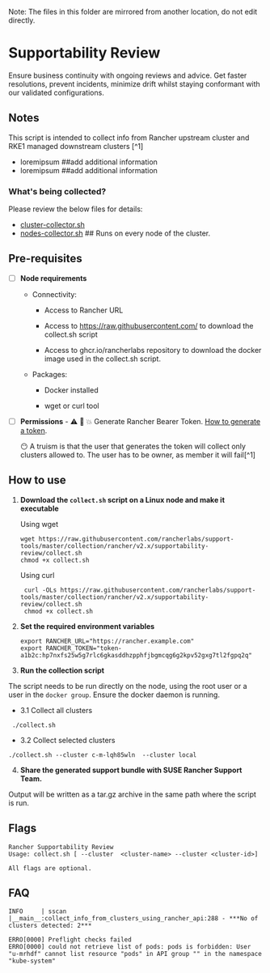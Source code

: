 Note: The files in this folder are mirrored from another location, do not edit directly.

# Supportability Review

Ensure business continuity with ongoing reviews and advice. Get faster resolutions, prevent incidents, minimize drift whilst staying conformant with our validated configurations.

## Notes
This script is intended to collect info from Rancher upstream cluster and RKE1 managed downstream clusters [^1]
- loremipsum ##add additional information
- loremipsum ##add additional information

### What's being collected?

Please review the below files for details:

- [cluster-collector.sh](./cluster-collector.sh)
- [nodes-collector.sh](./nodes-collector.sh) ## Runs on every node of the cluster.

## Pre-requisites


- [ ] **Node requirements**
  - Connectivity: 
      - Access to Rancher URL
                
      - Access to https://raw.githubusercontent.com/ to download the collect.sh script
      
      - Access to ghcr.io/rancherlabs repository to download the docker image used in the collect.sh script.
                
  - Packages:  
      - Docker installed
       
      - wget or curl tool
   
- [ ] **Permissions** 
      - ⚠️ 🥦 💥 Generate Rancher Bearer Token.  [How to generate a token](https://ranchermanager.docs.rancher.com/reference-guides/user-settings/api-keys#docusaurus_skipToContent_fallback).
      
     :no_mouth: A truism is that the user that generates the token will collect only clusters allowed to. The user has to be owner, as member it will fail[^1]
      
## How to use

1. **Download the `collect.sh` script on a Linux node and make it executable**

    Using wget
    ```shell
    wget https://raw.githubusercontent.com/rancherlabs/support-tools/master/collection/rancher/v2.x/supportability-review/collect.sh
    chmod +x collect.sh
    ```
   Using curl
   ```shell
    curl -OLs https://raw.githubusercontent.com/rancherlabs/support-tools/master/collection/rancher/v2.x/supportability-review/collect.sh
    chmod +x collect.sh
    ```
2. **Set the required environment variables**
    ```shell
   export RANCHER_URL="https://rancher.example.com"
   export RANCHER_TOKEN="token-a1b2c:hp7nxfs25w5g7rlc6gkasddhzpphfjbgmcqg6g2kpv52gxg7tl2fgpq2q"
 
   ```
3. **Run the collection script**

 The script needs to be run directly on the node, using the root user or a user in the ```docker group```. Ensure the docker daemon is running.
  - 3.1 Collect all clusters
```
 ./collect.sh
```
 - 3.2 Collect selected clusters
 ```
 ./collect.sh --cluster c-m-lqh85wln  --cluster local
```
 
4. **Share the generated support bundle with SUSE Rancher Support Team.**

Output will be written as a tar.gz archive in the same path where the script is run.

## Flags
```shell
Rancher Supportability Review
Usage: collect.sh [ --cluster  <cluster-name> --cluster <cluster-id>]

All flags are optional.
```
## FAQ
```
INFO     | sscan |__main__:collect_info_from_clusters_using_rancher_api:288 - ***No of clusters detected: 2***
```
```
ERRO[0000] Preflight checks failed
ERRO[0000] could not retrieve list of pods: pods is forbidden: User "u-mrhdf" cannot list resource "pods" in API group "" in the namespace "kube-system"
```
